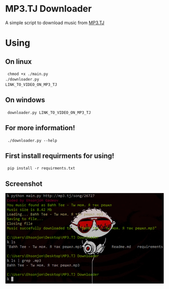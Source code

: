 # MP3.TJ Downloader
A simple script to download music from [MP3.TJ](http://mp3.tj/) <br>

# Using
## On linux
<code> chmod +x ./main.py </code> <br>
<code>./downloader.py LINK_TO_VIDEO_ON_MP3_TJ </code>

## On windows
<code> downloader.py LINK_TO_VIDEO_ON_MP3_TJ </code>

## For more information!
<code> ./downloader.py --help </code>

## First install requirments for using!
<code> pip install -r requirments.txt </code>

## Screenshot
<img src=screenshot.jpg>

